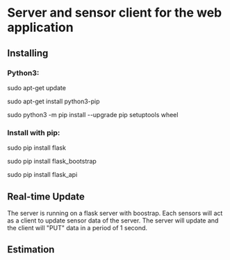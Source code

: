Server and sensor client for the web application
================================================

Installing
----------

### Python3:

sudo apt-get update

sudo apt-get install python3-pip

sudo python3 -m pip install --upgrade pip setuptools wheel

### Install with pip:

sudo pip install flask

sudo pip install flask_bootstrap

sudo pip install flask_api

Real-time Update
----------------

The server is running on a flask server with boostrap. Each sensors will act as a client to update sensor data of the server. The server will update and the client will "PUT" data in a period of 1 second. 

Estimation
----------

